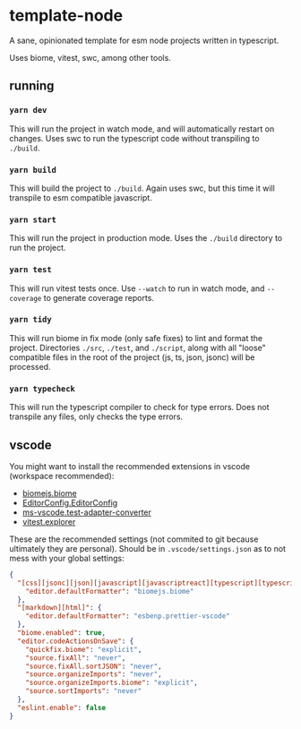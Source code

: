 # template-node

A sane, opinionated template for esm node projects written in typescript.

Uses biome, vitest, swc, among other tools.

## running

### `yarn dev`

This will run the project in watch mode, and will automatically restart on changes. Uses swc to run the typescript code without transpiling to `./build`.

### `yarn build`

This will build the project to `./build`. Again uses swc, but this time it will transpile to esm compatible javascript.

### `yarn start`

This will run the project in production mode. Uses the `./build` directory to run the project.

### `yarn test`

This will run vitest tests once. Use `--watch` to run in watch mode, and `--coverage` to generate coverage reports.

### `yarn tidy`

This will run biome in fix mode (only safe fixes) to lint and format the project. Directories `./src`, `./test`, and `./script`, along with all "loose" compatible files in the root of the project (js, ts, json, jsonc) will be processed.

### `yarn typecheck`

This will run the typescript compiler to check for type errors. Does not transpile any files, only checks the type errors.

## vscode

You might want to install the recommended extensions in vscode (workspace recommended):

- [biomejs.biome](https://marketplace.visualstudio.com/items?itemName=biomejs.biome)
- [EditorConfig.EditorConfig](https://marketplace.visualstudio.com/items?itemName=EditorConfig.EditorConfig)
- [ms-vscode.test-adapter-converter](https://marketplace.visualstudio.com/items?itemName=ms-vscode.test-adapter-converter)
- [vitest.explorer](https://marketplace.visualstudio.com/items?itemName=vitest.explorer)

These are the recommended settings (not commited to git because ultimately they are personal). Should be in `.vscode/settings.json` as to not mess with your global settings:

```json
{
  "[css][jsonc][json][javascript][javascriptreact][typescript][typescriptreact]": {
    "editor.defaultFormatter": "biomejs.biome"
  },
  "[markdown][html]": {
    "editor.defaultFormatter": "esbenp.prettier-vscode"
  },
  "biome.enabled": true,
  "editor.codeActionsOnSave": {
    "quickfix.biome": "explicit",
    "source.fixAll": "never",
    "source.fixAll.sortJSON": "never",
    "source.organizeImports": "never",
    "source.organizeImports.biome": "explicit",
    "source.sortImports": "never"
  },
  "eslint.enable": false
}
```
